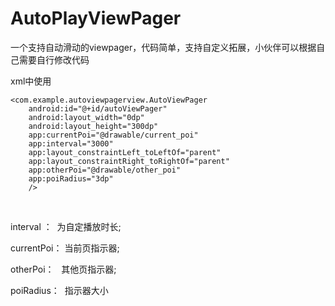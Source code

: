 # AutoPlayViewPager
一个支持自动滑动的viewpager，代码简单，支持自定义拓展，小伙伴可以根据自己需要自行修改代码

xml中使用  

    <com.example.autoviewpagerview.AutoViewPager
        android:id="@+id/autoViewPager"
        android:layout_width="0dp"
        android:layout_height="300dp"
        app:currentPoi="@drawable/current_poi"
        app:interval="3000"
        app:layout_constraintLeft_toLeftOf="parent"
        app:layout_constraintRight_toRightOf="parent"
        app:otherPoi="@drawable/other_poi"
        app:poiRadius="3dp"
        />
       
   
   interval ：  为自定播放时长;
   
   currentPoi： 当前页指示器;
   
   otherPoi：   其他页指示器;
   
   poiRadius：  指示器大小
  
  

